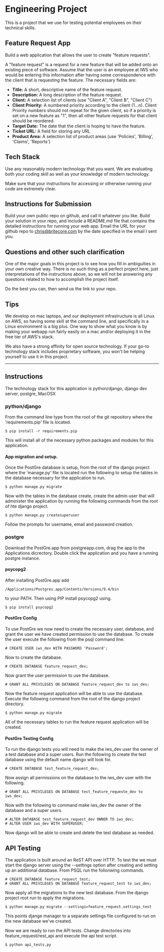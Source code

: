 # Engineering Project
This is a project that we use for testing potential employees on their technical skills.

## Feature Request App
Build a web application that allows the user to create "feature requests".

A "feature request" is a request for a new feature that will be added onto an existing piece of
software. Assume that the user is an employee at IWS who would be entering this information after
having some correspondence with the client that is requesting the feature.  The necessary fields
are:

* **Title:** A short, descriptive name of the feature request.
* **Description:** A long description of the feature request.
* **Client:** A selection list of clients (use "Client A", "Client B", "Client C")
* **Client Priority:** A numbered priority according to the client (1...n). Client Priority numbers
should not repeat for the given client, so if a priority is set on a new feature as "1", then all
other feature requests for that client should be reordered.
* **Target Date:** The date that the client is hoping to have the feature.
* **Ticket URL:** A field for storing any URL
* **Product Area:** A selection list of product areas (use 'Policies', 'Billing', 'Claims',
'Reports')

## Tech Stack
Use any reasonably modern technology that you want. We are evaluating both your coding skill as well
as your knowledge of modern technology.

Make sure that your instructions for accessing or otherwise running your code are extremely clear.

## Instructions for Submission

Build your own public repo on github, and call it whatever you like. Build your solution in your
repo, and include a README.md file that contains the detailed instructions for running your web app.
Email the URL for your github repo to chris@britecore.com by the date specified in the email I sent
you.

## Questions and other such clarification

One of the major goals in this project is to see how you fill in ambiguities in your own creative
way. There is no such thing as a perfect project here, just interpretations of the instructions
above, so we will not be answering any questions related to how to accomplish the project itself.

Do the best you can, then send us the link to your repo.

## Tips
We develop on mac laptops, and our deployment infrastructure is all Linux on AWS, so having some
skill at the command line, and specifically in a Linux environment is a big plus. One way to show
what you know is by making your webapp run fairly easily on a mac and/or deploying it in the free
tier of AWS's stack.

We also have a strong affinity for open source technology. If your go-to technology stack includes
proprietary software, you won't be helping yourself to use it in this project.

--------------------------------------------------------------------------------------------------

## Instructions
The technology stack for this application is python/django, django dev server, postgre, MacOSX

### python/django
From the command line type from the root of the git repository where the 'requirements.pip' file
is located.

    $ pip install -r requirements.pip

This will install all of the necessary python packages and modules for this application.

#### App migration and setup.
Once the PostGre database is setup, from the root of the django project where the 'manage.py' file is located run the following to setup the tables in the database necessary for the application to run.

    $ python manage.py migrate

Now with the tables in the database create, create the admin user that will administer the application by running the following commands from the root of hte django project.

    $ python manage.py createsuperuser

Follow the prompts for username, email and password creation.

### postgre
Download the PostGre.app from postgreapp.com, drag the app to the Applications dicrectory. Double
click the application and you have a running postgre instance.

#### psycopg2
After installing PostGre.app add 

    /Applications/Postgres.app/Contents/Versions/9.4/bin

to your PATH. Then using PIP install psycopg2 using.

    $ pip install psycopg2

#### PostGre Config
To use PostGre we now need to create the necessary user, database, and grant the user we have
created permission to use the database. To create the user execute the following from the psql
command line.

    # CREATE USER iws_dev WITH PASSWORD 'Password';

Now to create the database.

    # CREATE DATABASE feature_request_dev;

Now grant the user permission to use the database.

    # GRANT ALL PRIVILEGES ON DATABASE feature_request_dev to iws_dev;

Now the feature request application will be able to use the database. Execute the following
command from the root of the django project directory.

    $ python manage.py migrate

All of the necessary tables to run the feature request application will be created.

#### PostGre Testing Config
To run the django tests you will need to make the iws_dev user the owner of a test database and a super users. Run the following to create the test database using the default name django will look for.

    # CREATE DATABASE test_feature_request_dev;

Now assign all permissions on the database to the iws_dev user with the following.

    # GRANT ALL PRIVILEGES ON DATABASE test_feature_requeste_dev to iws_dev;

Now with the following to command make iws_dev the owner of the database and a super users.

    # ALTER DATABASE test_feature_request_dev OWNER TO iws_dev;
    # ALTER USER iws_dev WITH SUPERUSER;

Now django will be able to create and delete the test database as needed.

## API Testing
The application is built around an ReST API over HTTP. To test the we must start the django server using the --settings option after creating and setting up an additional database. From PSQL run the follonwing commands.

    # CREATE DATABASE feature_request_test;
    # GRANT ALL PRIVILEGES ON DATABASE feature_request_test to iws_dev;

Now apply all the migrations to the new test database. From the django project root run to apply the migrations.

    $ python manage.py migrate --settings=feature_request.settings_test

This points djange manager to a separate settings file configured to run on the new database we've created.

Now we are ready to run the API tests. Change directories into feature_request/rest_api and execute the api test script.

    $ python api_tests.py